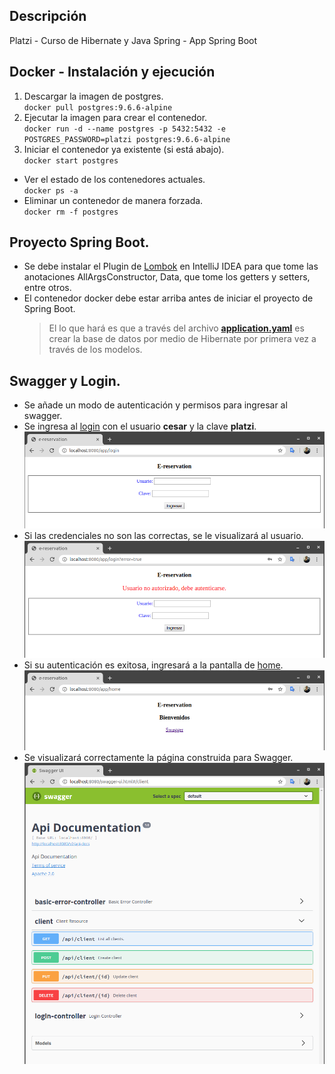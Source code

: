 ## Descripción
Platzi - Curso de Hibernate y Java Spring - App Spring Boot

## Docker - Instalación y ejecución
1. Descargar la imagen de postgres.
<br>`docker pull postgres:9.6.6-alpine`
2. Ejecutar la imagen para crear el contenedor.
<br>`docker run -d --name postgres -p 5432:5432 -e POSTGRES_PASSWORD=platzi postgres:9.6.6-alpine`
3. Iniciar el contenedor ya existente (si está abajo).
<br>`docker start postgres`
- Ver el estado de los contenedores actuales.
<br>`docker ps -a`
- Eliminar un contenedor de manera forzada.
<br>`docker rm -f postgres`

## Proyecto Spring Boot.
- Se debe instalar el Plugin de [Lombok](http://www.advlatam.com/en/lombok-a-library-to-code-more-cleanly/) en IntelliJ IDEA para que tome las anotaciones AllArgsConstructor, Data, que tome los getters y setters, entre otros.
- El contenedor docker debe estar arriba antes de iniciar el proyecto de Spring Boot.
    > El lo que hará es que a través del archivo [**application.yaml**](https://github.com/cesardramirez/e-reservation/blob/master/src/main/resources/application.yaml#L9) es crear la base de datos por medio de Hibernate por primera vez a través de los modelos.

## Swagger y Login.
- Se añade un modo de autenticación y permisos para ingresar al swagger.
- Se ingresa al [login](http://localhost:8080/app/login) con el usuario __cesar__ y la clave __platzi__.
<br>![](/docs/img_01.png)
- Si las credenciales no son las correctas, se le visualizará al usuario.
<br>![](/docs/img_02.png)
- Si su autenticación es exitosa, ingresará a la pantalla de [home](http://localhost:8080/app/home).
<br>![](/docs/img_03.png)
- Se visualizará correctamente la página construida para Swagger.
<br>![](/docs/img_04.png)